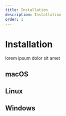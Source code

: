 ```yaml
---
title: Installation
description: Installation
order: 1
---
```


# Installation

lorem ipsum dolor sit amet

## macOS

## Linux

## Windows


